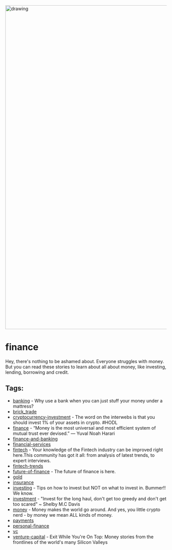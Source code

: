 <img src="https://hackernoon.com/banner-image.png" alt="drawing" width="1012"/>

# finance

 Hey, there's nothing to be ashamed about. Everyone struggles with money. But you can read these stories to learn about all about money, like investing, lending, borrowing and credit.

## Tags:

* [banking](./banking.md) - Why use a bank when you can just stuff your money under a mattress?
* [brick_trade](./brick_trade.md)
* [cryptocurrency-investment](./cryptocurrency-investment.md) - The word on the interwebs is that you should invest 1% of your assets in crypto. #HODL
* [finance](./finance.md) - “Money is the most universal and most efficient system of mutual trust ever devised.” ― Yuval Noah Harari
* [finance-and-banking](./finance-and-banking.md)
* [financial-services](./financial-services.md)
* [fintech](./fintech.md) - Your knowledge of the Fintech industry can be improved right here.This community has got it all: from analysis of latest trends, to expert interviews. 
* [fintech-trends](./fintech-trends.md)
* [future-of-finance](./future-of-finance.md) - The future of finance is here.
* [gold](./gold.md)
* [insurance](./insurance.md)
* [investing](./investing.md) - Tips on how to invest but NOT on what to invest in. Bummer!! We know.
* [investment](./investment.md) - "Invest for the long haul, don't get too greedy and don't get too scared" ~ Shelby M.C Davis 
* [money](./money.md) - Money makes the world go around. And yes, you little crypto nerd - by money we mean ALL kinds of money.
* [payments](./payments.md)
* [personal-finance](./personal-finance.md)
* [vc](./vc.md)
* [venture-capital](./venture-capital.md) - Exit While You're On Top: Money stories from the frontlines of the world's many Silicon Valleys
